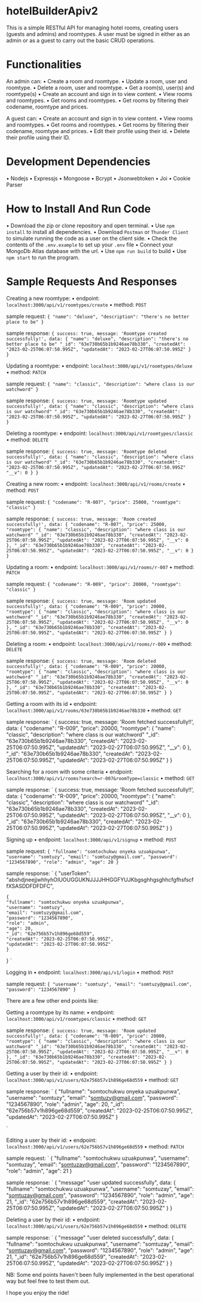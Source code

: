 # hotelBuilderApiv2
This is a simple RESTful API for managing hotel rooms, creating users (guests and admins) and roomtypes. A user must be signed in either as an admin or as a guest to carry out the basic CRUD operations.

# Functionalities
An admin can:
• Create a room and roomtype.
• Update a room, user and roomtype.
• Delete a room, user and roomtype.
• Get a room(s), user(s) and roomtype(s)
• Create an account and sign in to view content.
• View rooms and roomtypes.
• Get rooms and roomtypes.
• Get rooms by filtering their codename, roomtype and prices.

A guest can:
• Create an account and sign in to view content.
• View rooms and roomtypes.
• Get rooms and roomtypes.
• Get rooms by filtering their codename, roomtype and prices.
• Edit their profile using their id.
• Delete their profile using their ID.

# Development Dependencies
• Nodejs
• Expressjs
• Mongoose
• Bcrypt
• Jsonwebtoken
• Joi
• Cookie Parser

# How to Install And Run Code
• Download the zip or clone repository and open terminal.
• Use `npm install` to install all dependencies.
• Download `Postman` or `Thunder Client` to simulate running the code as a user on the client side.
• Check the contents of the `.env.example` to set up your `.env` file
• Connect your MongoDb Atlas database with the url.
• Use `npm run build` to build 
• Use `npm start` to run the program.

# Sample Requests And Responses

Creating a new roomtype:
• endpoint: `localhost:3000/api/v1/roomtypes/create`
• method: `POST`

sample request:
`
{
    "name": "deluxe",
    "description": "there's no better place to be"
}
`

sample response:
`
{
    success: true,
    message: 'Roomtype created successfully!',
    data: {
    "name": "deluxe",
    "description": "there's no better place to be"
    "_id": "63e730b65b1b9246ae78b330",
    "createdAt": "2023-02-25T06:07:50.995Z",
    "updatedAt": "2023-02-27T06:07:50.995Z"
    }
}
`

Updating a roomtype:
• endpoint: `localhost:3000/api/v1/roomtypes/deluxe`
• method: `PATCH`

sample request:
`
{
    "name": "classic",
    "description": "where class is our watchword"
}
`

sample response:
`
{
    success: true,
    message: 'Roomtype updated successfully!',
    data: {
    "name": "classic",
    "description": "where class is our watchword"
    "_id": "63e730b65b1b9246ae78b330",
    "createdAt": "2023-02-25T06:07:50.995Z",
    "updatedAt": "2023-02-27T06:07:50.995Z"
    }
}
`

Deleting a roomtype:
• endpoint: `localhost:3000/api/v1/roomtypes/classic`
• method: `DELETE`

sample response:
`
{
    success: true,
    message: 'Roomtype deleted successfully!',
    data: {
    "name": "classic",
    "description": "where class is our watchword"
    "_id": "63e730b65b1b9246ae78b330",
    "createdAt": "2023-02-25T06:07:50.995Z",
    "updatedAt": "2023-02-27T06:07:50.995Z"
    "__v": 0
    }
}
`

Creating a new room:
• endpoint: `localhost:3000/api/v1/rooms/create`
• method: `POST`

sample request:
`
{
    "codename": "R-007",
    "price": 25000,
    "roomtype": "classic"
}
`

sample response:
`
{
    success: true,
    message: 'Room created successfully!',
    data: {
    "codename": "R-007",
    "price": 25000,
    "roomtype": {
        "name": "classic",
        "description": "where class is our watchword"
        "_id": "63e730b65b1b9246ae78b330",
        "createdAt": "2023-02-25T06:07:50.995Z",
        "updatedAt": "2023-02-27T06:07:50.995Z",
        "__v": 0
    },
    "_id": "63e730b65b1b9246ae78b330",
    "createdAt": "2023-02-25T06:07:50.995Z",
    "updatedAt": "2023-02-27T06:07:50.995Z",
    "__v": 0
    }
}
`

Updating a room:
• endpoint: `localhost:3000/api/v1/rooms/r-007`
• method: `PATCH`

sample request:
`
{
    "codename": "R-009",
    "price": 20000,
    "roomtype": "classic"
}
`

sample response:
`
{
    success: true,
    message: 'Room updated successfully!',
    data: {
    "codename": "R-009",
    "price": 20000,
    "roomtype": {
        "name": "classic",
        "description": "where class is our watchword"
        "_id": "63e730b65b1b9246ae78b330",
        "createdAt": "2023-02-25T06:07:50.995Z",
        "updatedAt": "2023-02-27T06:07:50.995Z",
        "__v": 0
    },
    "_id": "63e730b65b1b9246ae78b330",
    "createdAt": "2023-02-25T06:07:50.995Z",
    "updatedAt": "2023-02-27T06:07:50.995Z"
    }
}
`

Deleting a room:
• endpoint: `localhost:3000/api/v1/rooms/r-009`
• method: `DELETE`

sample response:
`
{
    success: true,
    message: 'Room deleted successfully!',
    data: {
    "codename": "R-009",
    "price": 20000,
    "roomtype": {
        "name": "classic",
        "description": "where class is our watchword"
        "_id": "63e730b65b1b9246ae78b330",
        "createdAt": "2023-02-25T06:07:50.995Z",
        "updatedAt": "2023-02-27T06:07:50.995Z",
        "__v": 0
    },
    "_id": "63e730b65b1b9246ae78b330",
    "createdAt": "2023-02-25T06:07:50.995Z",
    "updatedAt": "2023-02-27T06:07:50.995Z"
    }
}
`

Getting a room with its id
• endpoint: `localhost:3000/api/v1/rooms/63e730b65b1b9246ae78b330`
• method: `GET`

sample response:
`
{
    success: true,
    message: 'Room fetched successfully!!',
    data: {
    "codename": "R-009",
    "price": 20000,
    "roomtype": {
        "name": "classic",
        "description": "where class is our watchword"
        "_id": "63e730b65b1b9246ae78b330",
        "createdAt": "2023-02-25T06:07:50.995Z",
        "updatedAt": "2023-02-27T06:07:50.995Z",
        "__v": 0
    },
    "_id": "63e730b65b1b9246ae78b330",
    "createdAt": "2023-02-25T06:07:50.995Z",
    "updatedAt": "2023-02-27T06:07:50.995Z"
    }
}


Searching for a room with some criteria
• endpoint: `localhost:3000/api/v1/rooms?search=r-007&roomType=classic`
• method: `GET`

sample response:
`
{
    success: true,
    message: 'Room fetched successfully!!',
    data: {
    "codename": "R-009",
    "price": 20000,
    "roomtype": {
        "name": "classic",
        "description": "where class is our watchword"
        "_id": "63e730b65b1b9246ae78b330",
        "createdAt": "2023-02-25T06:07:50.995Z",
        "updatedAt": "2023-02-27T06:07:50.995Z",
        "__v": 0
    },
    "_id": "63e730b65b1b9246ae78b330",
    "createdAt": "2023-02-25T06:07:50.995Z",
    "updatedAt": "2023-02-27T06:07:50.995Z"
    }
}

Signing up
• endpoint: `localhost:3000/api/v1/signup`
• method: `POST`

sample request:
`
{
    "fullname": "somtochukwu onyeka uzuakpunwa",
    "username": "somtuzy",
    "email": "somtuzy@gmail.com",
    "password": "1234567890",
    "role": "admin",
    "age": 20
}
`

sample response:
`
{
    "userToken": "abshdjneejjwhhyhOIUOUGGUKNJJJJHHGGFYUJKbgsghhgsghhcfgfhsfscffXSASDDFDFDFC",

    {
    "fullname": "somtochukwu onyeka uzuakpunwa",
    "username": "somtuzy",
    "email": "somtuzy@gmail.com",
    "password": "1234567890",
    "role": "admin",
    "age": 20,
    "_id": "62e756b57v1h896ge68d559",
    "createdAt": "2023-02-25T06:07:50.995Z",
    "updatedAt": "2023-02-27T06:07:50.995Z"
    }
}
`


Logging in
• endpoint: `localhost:3000/api/v1/login`
• method: `POST`

sample request:
`
{
    "username": "somtuzy",
    "email": "somtuzy@gmail.com",
    "password": "1234567890"
}
`

There are a few other end points like:

Getting a roomtype by its name:
• endpoint: `localhost:3000/api/v1/roomtypes/classic`
• method: `GET`

sample response:
`
{
    success: true,
    message: 'Room updated successfully!',
    data: {
    "codename": "R-009",
    "price": 20000,
    "roomtype": {
        "name": "classic",
        "description": "where class is our watchword"
        "_id": "63e730b65b1b9246ae78b330",
        "createdAt": "2023-02-25T06:07:50.995Z",
        "updatedAt": "2023-02-27T06:07:50.995Z",
        "__v": 0
    },
    "_id": "63e730b65b1b9246ae78b330",
    "createdAt": "2023-02-25T06:07:50.995Z",
    "updatedAt": "2023-02-27T06:07:50.995Z"
    }
}
`

Getting a user by their id:
• endpoint: `localhost:3000/api/v1/users/62e756b57v1h896ge68d559`
• method: `GET`

sample response:
`
{
    "fullname": "somtochukwu onyeka uzuakpunwa",
    "username": "somtuzy",
    "email": "somtuzy@gmail.com",
    "password": "1234567890",
    "role": "admin",
    "age": 20,
    "_id": "62e756b57v1h896ge68d559",
    "createdAt": "2023-02-25T06:07:50.995Z",
    "updatedAt": "2023-02-27T06:07:50.995Z"
}

`

Editing a user by their id:
• endpoint: `localhost:3000/api/v1/users/62e756b57v1h896ge68d559`
• method: `PATCH`

sample request:
`
{
    "fullname": "somtochukwu uzuakpunwa",
    "username": "somtuzay",
    "email": "somtuzay@gmail.com",
    "password": "1234567890",
    "role": "admin",
    "age": 21
}

sample response:
`
{
    "message" "user updated successfully",
    data: {
        "fullname": "somtochukwu uzuakpunwa",
        "username": "somtuzay",
        "email": "somtuzay@gmail.com",
        "password": "1234567890",
        "role": "admin",
        "age": 21,
        "_id": "62e756b57v1h896ge68d559",
        "createdAt": "2023-02-25T06:07:50.995Z",
        "updatedAt": "2023-02-27T06:07:50.995Z"
    }
}

 Deleting a user by their id: 
• endpoint: `localhost:3000/api/v1/users/62e756b57v1h896ge68d559`
• method: `DELETE`

sample response:
`
{
    "message" "user deleted successfully",
    data: {
        "fullname": "somtochukwu uzuakpunwa",
        "username": "somtuzay",
        "email": "somtuzay@gmail.com",
        "password": "1234567890",
        "role": "admin",
        "age": 21,
        "_id": "62e756b57v1h896ge68d559",
        "createdAt": "2023-02-25T06:07:50.995Z",
        "updatedAt": "2023-02-27T06:07:50.995Z"
    }
}

 NB: Some end points haven't been fully implemented in the best operational way but feel free to test them out.

I hope you enjoy the ride!
